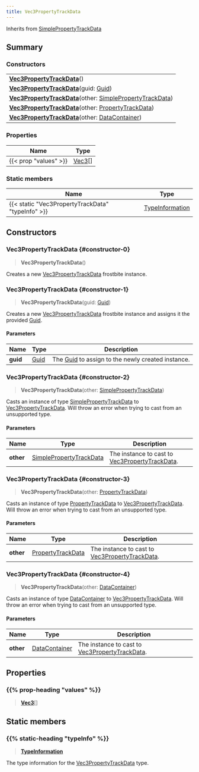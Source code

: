 ```yaml
---
title: Vec3PropertyTrackData
---
```


Inherits from [SimplePropertyTrackData](/vext/ref/fb/simplepropertytrackdata)

## Summary

### Constructors

|  |
| --- |
| **[Vec3PropertyTrackData](#constructor-0)**() |
| **[Vec3PropertyTrackData](#constructor-1)**(guid: [Guid](/vext/ref/shared/type/guid)) |
| **[Vec3PropertyTrackData](#constructor-2)**(other: [SimplePropertyTrackData](/vext/ref/fb/simplepropertytrackdata)) |
| **[Vec3PropertyTrackData](#constructor-3)**(other: [PropertyTrackData](/vext/ref/fb/propertytrackdata)) |
| **[Vec3PropertyTrackData](#constructor-4)**(other: [DataContainer](/vext/ref/shared/type/datacontainer)) |

### Properties

| Name | Type |
| ---- | ---- |
| {{< prop "values" >}} | [Vec3](/vext/ref/shared/type/vec3)[] |

### Static members

| Name | Type |
| ---- | ---- |
| {{< static "Vec3PropertyTrackData" "typeInfo" >}} | [TypeInformation](/vext/ref/shared/type/typeinformation) |

## Constructors

### Vec3PropertyTrackData {#constructor-0}

> **Vec3PropertyTrackData**()

Creates a new [Vec3PropertyTrackData](/vext/ref/fb/vec3propertytrackdata) frostbite instance.

### Vec3PropertyTrackData {#constructor-1}

> **Vec3PropertyTrackData**(guid: [Guid](/vext/ref/shared/type/guid))

Creates a new [Vec3PropertyTrackData](/vext/ref/fb/vec3propertytrackdata) frostbite instance and assigns it the provided [Guid](/vext/ref/shared/type/guid).

#### Parameters

| Name | Type | Description |
| ---- | ---- | ----------- |
| **guid** | [Guid](/vext/ref/shared/type/guid) | The [Guid](/vext/ref/shared/type/guid) to assign to the newly created instance. |

### Vec3PropertyTrackData {#constructor-2}

> **Vec3PropertyTrackData**(other: [SimplePropertyTrackData](/vext/ref/fb/simplepropertytrackdata))

Casts an instance of type [SimplePropertyTrackData](/vext/ref/fb/simplepropertytrackdata) to [Vec3PropertyTrackData](/vext/ref/fb/vec3propertytrackdata). Will throw an error when trying to cast from an unsupported type.

#### Parameters

| Name | Type | Description |
| ---- | ---- | ----------- |
| **other** | [SimplePropertyTrackData](/vext/ref/fb/simplepropertytrackdata) | The instance to cast to [Vec3PropertyTrackData](/vext/ref/fb/vec3propertytrackdata). |

### Vec3PropertyTrackData {#constructor-3}

> **Vec3PropertyTrackData**(other: [PropertyTrackData](/vext/ref/fb/propertytrackdata))

Casts an instance of type [PropertyTrackData](/vext/ref/fb/propertytrackdata) to [Vec3PropertyTrackData](/vext/ref/fb/vec3propertytrackdata). Will throw an error when trying to cast from an unsupported type.

#### Parameters

| Name | Type | Description |
| ---- | ---- | ----------- |
| **other** | [PropertyTrackData](/vext/ref/fb/propertytrackdata) | The instance to cast to [Vec3PropertyTrackData](/vext/ref/fb/vec3propertytrackdata). |

### Vec3PropertyTrackData {#constructor-4}

> **Vec3PropertyTrackData**(other: [DataContainer](/vext/ref/shared/type/datacontainer))

Casts an instance of type [DataContainer](/vext/ref/shared/type/datacontainer) to [Vec3PropertyTrackData](/vext/ref/fb/vec3propertytrackdata). Will throw an error when trying to cast from an unsupported type.

#### Parameters

| Name | Type | Description |
| ---- | ---- | ----------- |
| **other** | [DataContainer](/vext/ref/shared/type/datacontainer) | The instance to cast to [Vec3PropertyTrackData](/vext/ref/fb/vec3propertytrackdata). |

## Properties

### {{% prop-heading "values" %}}

> **[Vec3](/vext/ref/shared/type/vec3)**[]

## Static members

### {{% static-heading "typeInfo" %}}

> **[TypeInformation](/vext/ref/shared/type/typeinformation)**

The type information for the [Vec3PropertyTrackData](/vext/ref/fb/vec3propertytrackdata) type.

